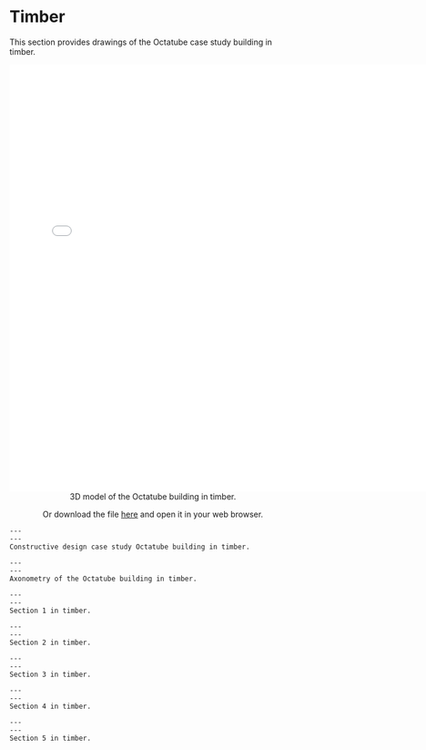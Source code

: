 # Timber

This section provides drawings of the Octatube case study building in timber.

<div style="text-align: center;">
    <iframe src="../../_static/Octatube_Timber.html" width="750" height="750" frameborder="0"></iframe>
</div>

<center>3D model of the Octatube building in timber.

Or download the file [here](../../_static/Octatube_Timber.html) and open it in your web browser.</center>

```{figure} Images/hout1.jpg
---
---
Constructive design case study Octatube building in timber.
```

```{figure} Images/AXO_Hout-01.jpg
---
---
Axonometry of the Octatube building in timber.
```

```{figure} Images/hout2.jpg
---
---
Section 1 in timber.
```

```{figure} Images/hout3.jpg
---
---
Section 2 in timber.
```

```{figure} Images/hout4.jpg
---
---
Section 3 in timber.
```

```{figure} Images/hout5.jpg
---
---
Section 4 in timber.
```

```{figure} Images/hout6.jpg
---
---
Section 5 in timber.
```